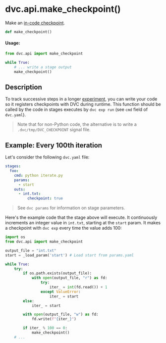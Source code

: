 # dvc.api.make_checkpoint()

Make an
[in-code checkpoint](/doc/user-guide/experiment-management#checkpoints-in-source-code).

```py
def make_checkpoint()
```

#### Usage:

```py
from dvc.api import make_checkpoint

while True:
    # ... write a stage output
    make_checkpoint()
```

## Description

To track successive steps in a longer
[experiment](/doc/user-guide/experiment-management), you can write your code so
it registers checkpoints with DVC during runtime. This function should be called
by the code in stages executes by `dvc exp run` (see `cmd` field of `dvc.yaml`).

> Note that for non-Python code, the alternative is to write a
> `.dvc/tmp/DVC_CHECKPOINT` signal file.

## Example: Every 100th iteration

Let's consider the following `dvc.yaml` file:

```yaml
stages:
  foo:
    cmd: python iterate.py
    params:
      - start
    outs:
      - int.txt:
          checkpoint: true
```

> See `dvc params` for information on stage parameters.

Here's the example code that the stage above will execute. It continuously
increments an integer value in `int.txt`, starting at the `start` param. It
makes a checkpoint with `dvc exp` every time the value adds 100:

```py
import os
from dvc.api import make_checkpoint

output_file = "int.txt"
start = _load_param('start') # Load start from params.yaml

while True:
    try:
        if os.path.exists(output_file):
            with open(output_file, "r") as fd:
                try:
                    iter_ = int(fd.read()) + 1
                except ValueError:
                    iter_ = start
        else:
            iter_ = start

        with open(output_file, "w") as fd:
            fd.write(f"{iter_}")

        if iter_ % 100 == 0:
            make_checkpoint()
    # ...
```
